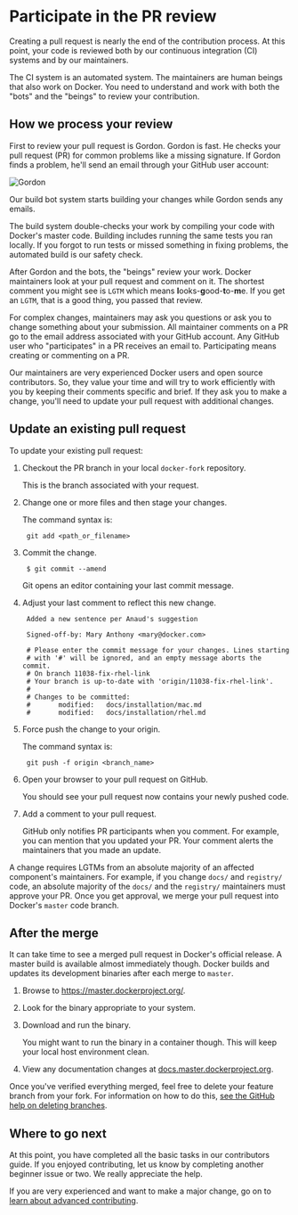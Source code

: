 <!--[metadata]>
+++
title = "Participate in the PR review"
description = "Basic workflow for Docker contributions"
keywords = ["contribute, pull request, review, workflow, beginner, squash,  commit"]
[menu.main]
parent = "smn_contribute"
+++
<![end-metadata]-->


# Participate in the PR review

Creating a pull request is nearly the end of the contribution process. At this
point, your code is reviewed both by our continuous integration (CI) systems and
by our maintainers. 

The CI system is an automated system. The maintainers are human beings that also
work on Docker.  You need to understand and work with both the "bots" and the
"beings" to review your contribution.


## How we process your review

First to review your pull request is Gordon. Gordon is fast. He checks your
pull request (PR) for common problems like a missing signature. If Gordon finds a
problem, he'll send an email through your GitHub user account:

![Gordon](/project/images/gordon.jpeg)

Our build bot system starts building your changes while Gordon sends any emails. 

The build system double-checks your work by compiling your code with Docker's master
code. Building includes running the same tests you ran locally. If you forgot
to run tests or missed something in fixing problems, the automated build is our
safety check. 

After Gordon and the bots, the "beings" review your work. Docker maintainers look
at your pull request and comment on it. The shortest comment you might see is
`LGTM` which means **l**ooks-**g**ood-**t**o-**m**e. If you get an `LGTM`, that
is a good thing, you passed that review. 

For complex changes, maintainers may ask you questions or ask you to change
something about your submission. All maintainer comments on a PR go to the
email address associated with your GitHub account. Any GitHub user who 
"participates" in a PR receives an email to. Participating means creating or 
commenting on a PR.

Our maintainers are very experienced Docker users and open source contributors.
So, they value your time and will try to work efficiently with you by keeping
their comments specific and brief. If they ask you to make a change, you'll
need to update your pull request with additional changes.

## Update an existing pull request

To update your existing pull request:

1. Checkout the PR branch in your local `docker-fork` repository.  

    This is the branch associated with your request.

2. Change one or more files and then stage your changes.

    The command syntax is:

    	git add <path_or_filename>

3. Commit the change.

    	$ git commit --amend 

    Git opens an editor containing your last commit message.

4. Adjust your last comment to reflect this new change.

        Added a new sentence per Anaud's suggestion	

        Signed-off-by: Mary Anthony <mary@docker.com>

        # Please enter the commit message for your changes. Lines starting
        # with '#' will be ignored, and an empty message aborts the commit.
        # On branch 11038-fix-rhel-link
        # Your branch is up-to-date with 'origin/11038-fix-rhel-link'.
        #
        # Changes to be committed:
        #		modified:   docs/installation/mac.md
        #		modified:   docs/installation/rhel.md

5. Force push the change to your origin.

    The command syntax is:

        git push -f origin <branch_name>

6. Open your browser to your pull request on GitHub.

    You should see your pull request now contains your newly pushed code.

7. Add a comment to your pull request.

    GitHub only notifies PR participants when you comment. For example, you can
    mention that you updated your PR. Your comment alerts the maintainers that
    you made an update.

A change requires LGTMs from an absolute majority of an affected component's
maintainers. For example, if you change `docs/` and `registry/` code, an
absolute majority of the `docs/` and the `registry/` maintainers must approve
your PR. Once you get approval, we merge your pull request into Docker's 
`master` code branch. 

## After the merge

It can take time to see a merged pull request in Docker's official release. 
A master build is available almost immediately though. Docker builds and
updates its development binaries after each merge to `master`.

1. Browse to <a href="https://master.dockerproject.org/" target="_blank">https://master.dockerproject.org/</a>.

2. Look for the binary appropriate to your system.

3. Download and run the binary.

    You might want to run the binary in a container though. This
    will keep your local host environment clean.

4. View any documentation changes at <a href="http://docs.master.dockerproject.org/" target="_blank">docs.master.dockerproject.org</a>. 

Once you've verified everything merged, feel free to delete your feature branch
from your fork. For information on how to do this, 
<a href="https://help.github.com/articles/deleting-unused-branches/" target="_blank">
see the GitHub help on deleting branches</a>.  

## Where to go next

At this point, you have completed all the basic tasks in our contributors guide.
If you enjoyed contributing, let us know by completing another beginner
issue or two. We really appreciate the help. 

If you are very experienced and want to make a major change, go on to 
[learn about advanced contributing](/project/advanced-contributing).
